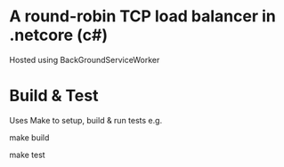 # A round-robin TCP load balancer in .netcore (c#)

Hosted using BackGroundServiceWorker


# Build & Test

Uses Make to setup, build & run tests 
e.g.

make build

make test

